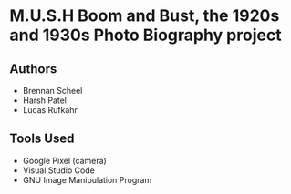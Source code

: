 # M.U.S.H Boom and Bust, the 1920s and 1930s Photo Biography project

## Authors
- Brennan Scheel
- Harsh Patel
- Lucas Rufkahr

## Tools Used
- Google Pixel (camera)
- Visual Studio Code
- GNU Image Manipulation Program